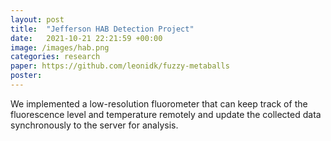 ```yaml
---
layout: post
title:  "Jefferson HAB Detection Project"
date:   2021-10-21 22:21:59 +00:00
image: /images/hab.png
categories: research
paper: https://github.com/leonidk/fuzzy-metaballs
poster: 
---
```

We implemented a low-resolution fluorometer that can keep track of the fluorescence level and temperature remotely
and update the collected data synchronously to the server for analysis.
